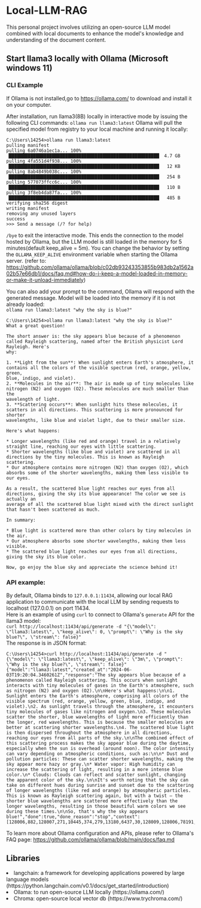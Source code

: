 # Local-LLM-RAG

This personal project involves utilizing an open-source LLM model combined with local documents to enhance the model's knowledge and understanding of the document content.

## Start llama3 locally with Ollama (Microsoft windows 11)
### CLI Example
If Ollama is not installed,go to https://ollama.com/ to download and install it on your computer.

After installation, run llama3(8B) locally in interactive mode by issuing the following CLI commands:
```ollama run llama3:latest```
Ollama will pull the specified model from registry to your local machine and running it locally:
```
C:\Users\14254>ollama run llama3:latest
pulling manifest
pulling 6a0746a1ec1a... 100% ▕████████████████████████████████████████████████████████▏ 4.7 GB
pulling 4fa551d4f938... 100% ▕████████████████████████████████████████████████████████▏  12 KB
pulling 8ab4849b038c... 100% ▕████████████████████████████████████████████████████████▏  254 B
pulling 577073ffcc6c... 100% ▕████████████████████████████████████████████████████████▏  110 B
pulling 3f8eb4da87fa... 100% ▕████████████████████████████████████████████████████████▏  485 B
verifying sha256 digest
writing manifest
removing any unused layers
success
>>> Send a message (/? for help)
```
`/bye` to exit the interactive mode. This ends the connection to the model hosted by Ollama, but the LLM model is still loaded in the memory for 5 minutes(default keep_alive = 5m). You can change the behavior by setting the `OLLAMA_KEEP_ALIVE` environment variable when starting the Ollama server. (refer to: https://github.com/ollama/ollama/blob/c02db93243353855b983db2a1562a02b57e66db1/docs/faq.md#how-do-i-keep-a-model-loaded-in-memory-or-make-it-unload-immediately)  

You can also add your prompt to the command, Ollama will respond with the generated message. Model will be loaded into the memory if it is not already loaded:  
`ollama run llama3:latest "why the sky is blue?"`  
```
C:\Users\14254>ollama run llama3:latest "why the sky is blue?"
What a great question!

The short answer is: the sky appears blue because of a phenomenon called Rayleigh scattering, named after the British physicist Lord Rayleigh. Here's
why:

1. **Light from the sun**: When sunlight enters Earth's atmosphere, it contains all the colors of the visible spectrum (red, orange, yellow, green,
blue, indigo, and violet).
2. **Molecules in the air**: The air is made up of tiny molecules like nitrogen (N2) and oxygen (O2). These molecules are much smaller than the
wavelength of light.
3. **Scattering occurs**: When sunlight hits these molecules, it scatters in all directions. This scattering is more pronounced for shorter
wavelengths, like blue and violet light, due to their smaller size.

Here's what happens:

* Longer wavelengths (like red and orange) travel in a relatively straight line, reaching our eyes with little scattering.
* Shorter wavelengths (like blue and violet) are scattered in all directions by the tiny molecules. This is known as Rayleigh scattering.
* Our atmosphere contains more nitrogen (N2) than oxygen (O2), which absorbs some of the shorter wavelengths, making them less visible to our eyes.

As a result, the scattered blue light reaches our eyes from all directions, giving the sky its blue appearance! The color we see is actually an
average of all the scattered blue light mixed with the direct sunlight that hasn't been scattered as much.

In summary:  

* Blue light is scattered more than other colors by tiny molecules in the air. 
* Our atmosphere absorbs some shorter wavelengths, making them less visible. 
* The scattered blue light reaches our eyes from all directions, giving the sky its blue color. 

Now, go enjoy the blue sky and appreciate the science behind it!
```
### API example:
By default, Ollama binds to `127.0.0.1:11434`, allowing our local RAG application to communicate with the local LLM by sending requests to localhost
(127.0.0.1) on port 11434.  
Here is an example of using `curl` to connect to Ollama's `generate` API for the llama3 model:  
`curl http://localhost:11434/api/generate -d "{\"model\": \"llama3:latest\", \"keep_alive\": 0, \"prompt\": \"Why is the sky blue?\", \"stream\": false}"`  
The response is in JSON format:  
```
C:\Users\14254>curl http://localhost:11434/api/generate -d "{\"model\": \"llama3:latest\", \"keep_alive\": \"3m\", \"prompt\": \"Why is the sky blue?\", \"stream\": false}"
{"model":"llama3:latest","created_at":"2024-06-03T19:20:04.3460261Z","response":"The sky appears blue because of a phenomenon called Rayleigh scattering. This occurs when sunlight interacts with tiny molecules of gases in the Earth's atmosphere, such as nitrogen (N2) and oxygen (O2).\n\nHere's what happens:\n\n1. Sunlight enters the Earth's atmosphere, comprising all colors of the visible spectrum (red, orange, yellow, green, blue, indigo, and violet).\n2. As sunlight travels through the atmosphere, it encounters tiny molecules of gases like nitrogen and oxygen.\n3. These molecules scatter the shorter, blue wavelengths of light more efficiently than the longer, red wavelengths. This is because the smaller molecules are better at scattering shorter wavelengths.\n4. The scattered blue light is then dispersed throughout the atmosphere in all directions, reaching our eyes from all parts of the sky.\n\nThe combined effect of this scattering process makes the sky appear blue during the daytime, especially when the sun is overhead (around noon). The color intensity can vary depending on atmospheric conditions, such as:\n\n* Dust and pollution particles: These can scatter shorter wavelengths, making the sky appear more hazy or gray.\n* Water vapor: High humidity can increase the scattering of light, resulting in a more intense blue color.\n* Clouds: Clouds can reflect and scatter sunlight, changing the apparent color of the sky.\n\nIt's worth noting that the sky can take on different hues during sunrise and sunset due to the scattering of longer wavelengths (like red and orange) by atmospheric particles. This is known as Rayleigh scattering again, but with a twist – the shorter blue wavelengths are scattered more effectively than the longer wavelengths, resulting in those beautiful warm colors we see during these times.\n\nSo, that's why the sky appears blue!","done":true,"done_reason":"stop","context":[128006,882,128007,271,10445,374,279,13180,6437,30,128009,128006,78191,128007,271,791,13180,8111,6437,1606,315,264,25885,2663,13558,64069,72916,13,1115,13980,994,40120,84261,449,13987,35715,315,45612,304,279,9420,596,16975,11,1778,439,47503,320,45,17,8,323,24463,320,46,17,3677,8586,596,1148,8741,1473,16,13,8219,4238,29933,279,9420,596,16975,11,46338,682,8146,315,279,9621,20326,320,1171,11,19087,11,14071,11,6307,11,6437,11,1280,7992,11,323,80836,4390,17,13,1666,40120,35292,1555,279,16975,11,433,35006,13987,35715,315,45612,1093,47503,323,24463,627,18,13,4314,35715,45577,279,24210,11,6437,93959,315,3177,810,30820,1109,279,5129,11,2579,93959,13,1115,374,1606,279,9333,35715,527,2731,520,72916,24210,93959,627,19,13,578,38067,6437,3177,374,1243,77810,6957,279,16975,304,682,18445,11,19261,1057,6548,505,682,5596,315,279,13180,382,791,11093,2515,315,420,72916,1920,3727,279,13180,5101,6437,2391,279,62182,11,5423,994,279,7160,374,32115,320,20019,38245,570,578,1933,21261,649,13592,11911,389,45475,4787,11,1778,439,1473,9,33093,323,25793,19252,25,4314,649,45577,24210,93959,11,3339,279,13180,5101,810,305,13933,477,18004,627,9,10164,38752,25,5234,38193,649,5376,279,72916,315,3177,11,13239,304,264,810,19428,6437,1933,627,9,15161,82,25,15161,82,649,8881,323,45577,40120,11,10223,279,10186,1933,315,279,13180,382,2181,596,5922,27401,430,279,13180,649,1935,389,2204,82757,2391,64919,323,44084,4245,311,279,72916,315,5129,93959,320,4908,2579,323,19087,8,555,45475,19252,13,1115,374,3967,439,13558,64069,72916,1578,11,719,449,264,27744,1389,279,24210,6437,93959,527,38067,810,13750,1109,279,5129,93959,11,13239,304,1884,6366,8369,8146,584,1518,2391,1521,3115,382,4516,11,430,596,3249,279,13180,8111,6437,0,128009],"total_duration":15815028000,"load_duration":1028900,"prompt_eval_duration":294653000,"eval_count":346,"eval_duration":15517806000}
```

To learn more about Ollama configuration and APIs, please refer to Ollama's FAQ page: https://github.com/ollama/ollama/blob/main/docs/faq.md
## Libraries
<li>langchain: a framework for developing applications powered by large language models (https://python.langchain.com/v0.1/docs/get_started/introduction)
<li>Ollama: to run open-source LLM locally (https://ollama.com/)
<li>Chroma: open-source local vector db (https://www.trychroma.com/)